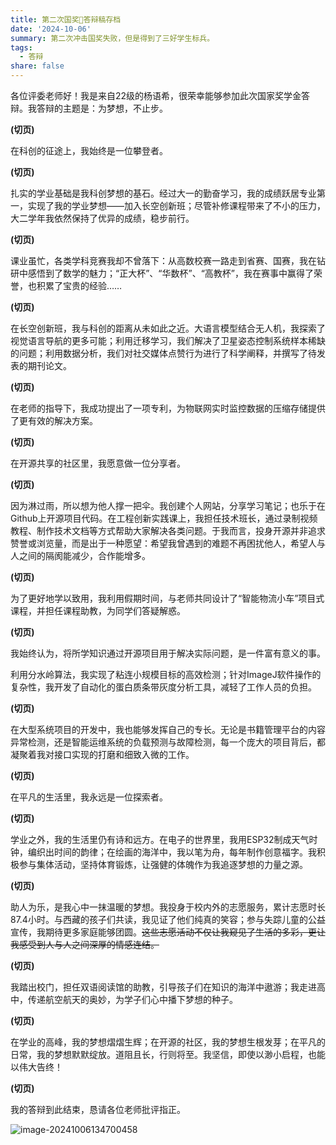 ```yaml
---
title: 第二次国奖🧃答辩稿存档
date: '2024-10-06'
summary: 第二次冲击国奖失败，但是得到了三好学生标兵。
tags:
  - 答辩
share: false
---
```


各位评委老师好！我是来自22级的杨语希，很荣幸能够参加此次国家奖学金答辩。我答辩的主题是：为梦想，不止步。

**(切页)**

在科创的征途上，我始终是一位攀登者。

**(切页)**

扎实的学业基础是我科创梦想的基石。经过大一的勤奋学习，我的成绩跃居专业第一，实现了我的学业梦想——加入长空创新班；尽管补修课程带来了不小的压力，大二学年我依然保持了优异的成绩，稳步前行。

**(切页)**

课业虽忙，各类学科竞赛我却不曾落下：从高数校赛一路走到省赛、国赛，我在钻研中感悟到了数学的魅力；“正大杯”、“华数杯”、“高教杯”，我在赛事中赢得了荣誉，也积累了宝贵的经验……

**(切页)**

在长空创新班，我与科创的距离从未如此之近。大语言模型结合无人机，我探索了视觉语言导航的更多可能；利用迁移学习，我们解决了卫星姿态控制系统样本稀缺的问题；利用数据分析，我们对社交媒体点赞行为进行了科学阐释，并撰写了待发表的期刊论文。

**(切页)**

在老师的指导下，我成功提出了一项专利，为物联网实时监控数据的压缩存储提供了更有效的解决方案。

**(切页)**

在开源共享的社区里，我愿意做一位分享者。

**(切页)**

因为淋过雨，所以想为他人撑一把伞。我创建个人网站，分享学习笔记；也乐于在Github上开源项目代码。在工程创新实践课上，我担任技术班长，通过录制视频教程、制作技术文档等方式帮助大家解决各类问题。于我而言，投身开源并非追求赞誉或浏览量，而是出于一种愿望：希望我曾遇到的难题不再困扰他人，希望人与人之间的隔阂能减少，合作能增多。

**(切页)**

为了更好地学以致用，我利用假期时间，与老师共同设计了“智能物流小车”项目式课程，并担任课程助教，为同学们答疑解惑。

**(切页)**

我始终认为，将所学知识通过开源项目用于解决实际问题，是一件富有意义的事。

利用分水岭算法，我实现了粘连小规模目标的高效检测；针对ImageJ软件操作的复杂性，我开发了自动化的蛋白质条带灰度分析工具，减轻了工作人员的负担。

**(切页)**

在大型系统项目的开发中，我也能够发挥自己的专长。无论是书籍管理平台的内容异常检测，还是智能运维系统的负载预测与故障检测，每一个庞大的项目背后，都凝聚着我对接口实现的打磨和细致入微的工作。

**(切页)**

在平凡的生活里，我永远是一位探索者。

**(切页)**

学业之外，我的生活里仍有诗和远方。在电子的世界里，我用ESP32制成天气时钟，编织出时间的韵律；在绘画的海洋中，我以笔为舟，每年制作创意福字。我积极参与集体活动，坚持体育锻炼，让强健的体魄作为我追逐梦想的力量之源。

**(切页)**

助人为乐，是我心中一抹温暖的梦想。我投身于校内外的志愿服务，累计志愿时长87.4小时。与西藏的孩子们共读，我见证了他们纯真的笑容；参与失踪儿童的公益宣传，我期待更多家庭能够团圆。~~这些志愿活动不仅让我窥见了生活的多彩，更让我感受到人与人之间深厚的情感连结。~~

**(切页)**

我踏出校门，担任双语阅读馆的助教，引导孩子们在知识的海洋中遨游；我走进高中，传递航空航天的奥妙，为学子们心中播下梦想的种子。

**(切页)**

在学业的高峰，我的梦想熠熠生辉；在开源的社区，我的梦想生根发芽；在平凡的日常，我的梦想默默绽放。道阻且长，行则将至。我坚信，即使以渺小启程，也能以伟大告终！

**(切页)**

我的答辩到此结束，恳请各位老师批评指正。

![image-20241006134700458](image-20241006134700458.png)